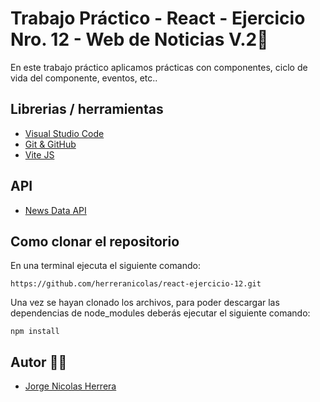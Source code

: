 # Trabajo Práctico - React - Ejercicio Nro. 12 - Web de Noticias V.2🚀

En este trabajo práctico aplicamos prácticas con componentes, ciclo de vida del componente, eventos, etc..

## Librerias / herramientas

- [Visual Studio Code](https://code.visualstudio.com/)
- [Git & GitHub](https://github.com/)
- [Vite JS](https://vitejs.dev/)

## API

- [News Data API](https://newsdata.io/)

## Como clonar el repositorio

En una terminal ejecuta el siguiente comando:

```
https://github.com/herreranicolas/react-ejercicio-12.git
```

Una vez se hayan clonado los archivos, para poder descargar las dependencias de node_modules deberás ejecutar el siguiente comando:

```
npm install
```

## Autor 👨‍💻

- [Jorge Nicolas Herrera](https://www.linkedin.com/in/nicolasherrera95/)
